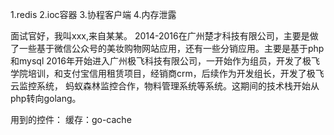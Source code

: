 1.redis
2.ioc容器
3.协程客户端
4.内存泄露

面试官好，我叫xxx,来自某某。
2014-2016在广州楚才科技有限公司，主要是做了一些基于微信公众号的美妆购物网站应用，还有一些分销应用。主要是基于php和mysql
2016年开始进入广州极飞科技有限公司，一开始作为组员，开发了极飞学院培训，和支付宝信用租赁项目，经销商crm，后续作为开发组长，开发了极飞云监控系统，
蚂蚁森林监控合作，物料管理系统等系统。这期间的技术栈开始从php转向golang。

用到的控件：
缓存：go-cache


